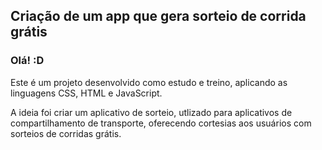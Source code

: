 ## Criação de um app que gera sorteio de corrida grátis 

### Olá! :D

Este é um projeto desenvolvido como estudo e treino, aplicando as linguagens CSS, HTML e JavaScript.

A ideia foi criar um aplicativo de sorteio, utlizado para aplicativos de compartilhamento de transporte, oferecendo cortesias aos usuários com sorteios de corridas grátis.
